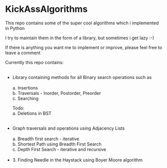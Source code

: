KickAssAlgorithms
=================

This repo contains some of the super cool algorithms which i implemented in Python <br>

I try to maintain them in the form of a library, but sometimes i get lazy :-) <br> 

If there is anything you want me to implement or improve, please feel free to leave a comment <br>

Currently this repo contains: <br><br>
<ul>
<li>
Library containing methods for all Binary search operations such as<br><br>
a. Insertions<br>
b. Traversals - Inorder, Postorder, Preorder <br>
c. Searching <br>

Todo:<br>
a. Deletions in BST<br>
<br>
</li>
<li>
Graph traversals and operations using Adjacency Lists<br><br>
a. Breadth first search - iterative<br>
b. Shortest Path using Breadth First Search <br>
c. Depth First Search - iterative and recursive<br>
</li>
<br>
<li>
3. Finding Needle in the Haystack using Boyer Moore algorithm<br>
</li>
</ul>
